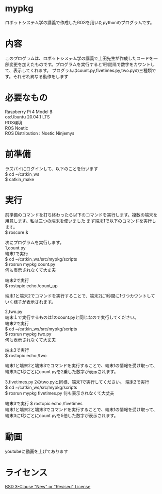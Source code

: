 # mypkg
ロボットシステム学の講義で作成したROSを用いたpythonのプログラムです。  

# 内容  
このプログラムは、ロボットシステム学の講義で上田先生が作成したコードを一部変更を加えたものです。プログラムを実行すると1秒間隔で数字をカウントして、表示してくれます。
プログラムはcount.py,fivetimes.py,two.pyの三種類です。それぞれ異なる動作をします

# 必要なもの
Raspberry Pi 4 Model B  
os:Ubuntu 20.04.1 LTS  
ROS環境  
ROS Noetic  
ROS Distribution : Noetic Ninjemys

# 前準備  
ラズパイにログインして、以下のことを行います  
$ cd ~/catkin_ws  
$ catkin_make  

# 実行
前準備のコマンドを打ち終わったら以下のコマンドを実行します。複数の端末を用意します。私は三つの端末を使いました
まず端末1で以下のコマンドを実行します。  
$ roscore &  

次にプログラムを実行します。  
1,count.py    
端末1で実行  
$ cd ~/catkin_ws/src/mypkg/scripts  
$ rosrun mypkg count.py  
何も表示されなくて大丈夫  

端末2で実行  
$ rostopic echo /count_up  

端末1と端末2でコマンドを実行することで、端末2に1秒間に1づつカウントしていく様子が表示されます。  

2,two.py  
端末１で実行するものは1のcount.pyと同じなので実行してください。  
端末2で実行  
$ cd ~/catkin_ws/src/mypkg/scripts  
$ rosrun mypkg two.py  
何も表示されなくて大丈夫  

端末3で実行  
$ rostopic echo /two  

端末1と端末2と端末3でコマンドを実行することで、端末1の情報を受け取って、端末3に1秒ごとにcount.pyを2乗した数字が表示されます。  

3,fivetimes.py
2のtwo.pyと同様、端末1で実行してください。 
端末2で実行  
$ cd ~/catkin_ws/src/mypkg/scripts  
$ rosrun mypkg fivetimes.py
何も表示されなくて大丈夫  

端末3で実行
$ rostopic echo /fivetimes  
端末1と端末2と端末3でコマンドを実行することで、端末1の情報を受け取って、端末3に1秒ごとにcount.pyを5倍した数字が表示されます。  

# 動画
youtubeに動画を上げてあります  

# ライセンス
[BSD 3-Clause "New" or "Revised" License](https://github.com/toshiya2771/mypkg/blob/main/LICENSE)








